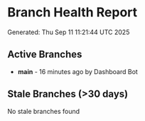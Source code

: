 # Branch Health Report
Generated: Thu Sep 11 11:21:44 UTC 2025

## Active Branches
- **main** - 16 minutes ago by Dashboard Bot

## Stale Branches (>30 days)
No stale branches found
